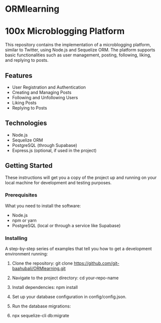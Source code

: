 # ORMlearning
# 100x Microblogging Platform

This repository contains the implementation of a microblogging platform, similar to Twitter, using Node.js and Sequelize ORM. The platform supports basic functionalities such as user management, posting, following, liking, and replying to posts.

## Features

- User Registration and Authentication
- Creating and Managing Posts
- Following and Unfollowing Users
- Liking Posts
- Replying to Posts

## Technologies

- Node.js
- Sequelize ORM
- PostgreSQL (through Supabase)
- Express.js (optional, if used in the project)

## Getting Started

These instructions will get you a copy of the project up and running on your local machine for development and testing purposes.

### Prerequisites

What you need to install the software:

- Node.js
- npm or yarn
- PostgreSQL (local or through a service like Supabase)

### Installing

A step-by-step series of examples that tell you how to get a development environment running:

1. Clone the repository:
   git clone https://github.com/git-baahubali/ORMlearning.git

2. Navigate to the project directory:
    cd your-repo-name

3. Install dependencies:
    npm install

4. Set up your database configuration in config/config.json.
5. Run the database migrations:
6. npx sequelize-cli db:migrate

